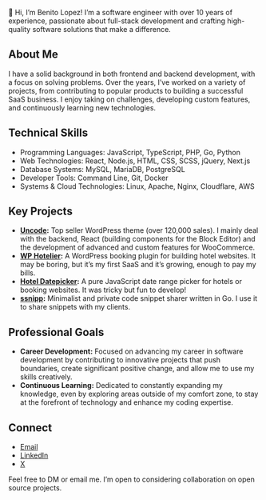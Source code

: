👋 Hi, I’m Benito Lopez! I’m a software engineer with over 10 years of experience, passionate about full-stack development and crafting high-quality software solutions that make a difference.

## About Me
I have a solid background in both frontend and backend development, with a focus on solving problems. Over the years, I’ve worked on a variety of projects, from contributing to popular products to building a successful SaaS business. I enjoy taking on challenges, developing custom features, and continuously learning new technologies.

## Technical Skills
- Programming Languages: JavaScript, TypeScript, PHP, Go, Python
- Web Technologies: React, Node.js, HTML, CSS, SCSS, jQuery, Next.js
- Database Systems: MySQL, MariaDB, PostgreSQL
- Developer Tools: Command Line, Git, Docker
- Systems & Cloud Technologies: Linux, Apache, Nginx, Cloudflare, AWS

## Key Projects
- **[Uncode](https://undsgn.com/uncode):** Top seller WordPress theme (over 120,000 sales). I mainly deal with the backend, React (building components for the Block Editor) and the development of advanced and custom features for WooCommerce.
- **[WP Hotelier](https://wphotelier.com/):** A WordPress booking plugin for building hotel websites. It may be boring, but it’s my first SaaS and it’s growing, enough to pay my bills.
- **[Hotel Datepicker](https://github.com/benitolopez/hotel-datepicker):** A pure JavaScript date range picker for hotels or booking websites. It was tricky but fun to develop!
- **[ssnipp](https://github.com/benitolopez/ssnipp):** Minimalist and private code snippet sharer written in Go. I use it to share snippets with my clients.

## Professional Goals
- **Career Development:** Focused on advancing my career in software development by contributing to innovative projects that push boundaries, create significant positive change, and allow me to use my skills creatively.
- **Continuous Learning:** Dedicated to constantly expanding my knowledge, even by exploring areas outside of my comfort zone, to stay at the forefront of technology and enhance my coding expertise.

## Connect
- [Email](mailto:contact.benitolopez@gmail.com)
- [LinkedIn](https://www.linkedin.com/in/lopezbenito/)
- [X](https://x.com/LopezBenito)

Feel free to DM or email me. I’m open to considering collaboration on open source projects.
